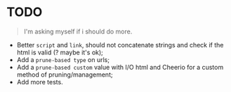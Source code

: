 # TODO

> I'm asking myself if i should do more.

- Better `script` and `link`, should not concatenate strings and check if the html is valid (? maybe it's ok);
- Add a `prune-based type` on urls;
- Add a `prune-based custom` value with I/O html and Cheerio for a custom method of pruning/management;
- Add more tests.
